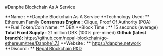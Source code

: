 #Danphe Blockchain As A Service

**Name : **Danphe Blockchain As A Service
**Technology Used: ** Ethereum Family
**Consensus Engine :** Clique, Proof Of Authority (POA)
**Fuel Token/Coin Name: ** DBX
**Block Time : ** 15 seconds (average)
**Total Fixed Supply :** 21 million DBX (100% pre-mined)
**Github (latest branch):** https://github.com/nepal-blockchain/go-ethereum/tree/Danphe1.7.1
**Website : ** https://danphe.network 
**Discord : ** [Nepal Blockchain R&D](https://discord.gg/e6JaaqB)







 


